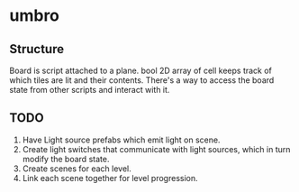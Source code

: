 # umbro

## Structure
Board is script attached to a plane.
bool 2D array of cell keeps track of which tiles are lit and their contents.
There's a way to access the board state from other scripts and interact with it.

## TODO
1. Have Light source prefabs which emit light on scene.
3. Create light switches that communicate with light sources, which in turn modify the board state.
4. Create scenes for each level.
5. Link each scene together for level progression.
